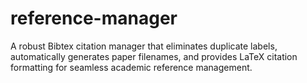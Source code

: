 # reference-manager
A robust Bibtex citation manager that eliminates duplicate labels, automatically generates paper filenames, and provides LaTeX citation formatting for seamless academic reference management.
